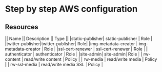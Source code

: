 # Step by step AWS configuration

## Resources

|| Name || Description || Type ||
|static-publisher| static-publisher | Role |
|twitter-publisher|twitter-publisher| Role|
|img-metadata-creator | img-metadata-creator | Role |
|ssl-cert-renewer | ssl-cert-renewer | Role |
| authenticator | authenticator | Role |
|site-admin| site-admin| Role |
| rw-content | read/write content | Policy |
| rw-media | read/write media | Policy |
| rw-ssl-media | read/write media SSL | Policy |
